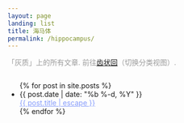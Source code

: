 ```yaml
---
layout: page
landing: list
title: 海马体
permalink: /hippocampus/
---
```

<div style="size=0.8em;color:#9b9b9b; margin-bottom:2em;">「灰质」上的所有文章. 前往<a href="{{site.baseurl}}/dentgyr">齿状回</a>（切换分类视图）.</div>
  <ul class="post-list">
    {% for post in site.posts %}
      <li>
        <span class="post-meta">{{ post.date | date: "%b %-d, %Y" }}</span>
        <div class="post-list-title">
          <a class="post-link" style='color:#869cfc' href="{{ post.url | relative_url }}">{{ post.title | escape }}</a>
        </div >
      </li>
    {% endfor %}
  </ul>
